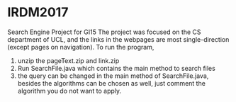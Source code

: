 # IRDM2017
Search Engine Project for GI15
The project was focused on the CS department of UCL, and the links in the webpages are most single-direction (except pages on navigation).
To run the program, 
1. unzip the pageText.zip and link.zip
2. Run SearchFile.java which contains the main method to search files
3. the query can be changed in the main method of SearchFile.java, besides the algorithms can be chosen as well, just comment the algorithm you do not want to apply.


